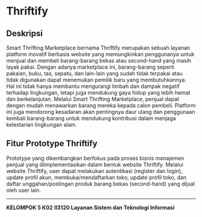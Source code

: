 # Thriftify

## Deskripsi

Smart Thrifting Marketplace bernama Thriftify merupakan sebuah layanan platform inovatif berbasis website yang memungkinkan penggunanya untuk menjual dan membeli barang-barang bekas atau second-hand yang masih layak pakai. Dengan adanya marketplace ini, barang-barang seperti pakaian, buku, tas, sepatu, dan lain-lain yang sudah tidak terpakai atau tidak digunakan dapat menemukan pemilik baru yang membutuhkannya. Hal ini tidak hanya membantu mengurangi limbah dan dampak negatif terhadap lingkungan, tetapi juga mendukung gaya hidup yang lebih hemat dan berkelanjutan. Melalui Smart Thrifting Marketplace, penjual dapat dengan mudah menawarkan barang mereka kepada calon pembeli. Platform ini juga mendorong kesadaran akan pentingnya daur ulang dan penggunaan kembali barang-barang untuk mendukung kontribusi dalam menjaga kelestarian lingkungan alam.

## Fitur Prototype Thriftify

Prototype yang dikembangkan berfokus pada proses bisnis manajemen penjual yang diimplementasikan dalam bentuk website Thriftify. Melalui website Thriftify, user dapat melakukan autentikasi (register dan login), update profil akun, membuka/mendaftarkan toko, update profil toko, dan daftar unggahan/postingan produk barang bekas (second-hand) yang dijual oleh user lain.

---

**KELOMPOK 5 K02**
**II3120 Layanan Sistem dan Teknologi Informasi**

